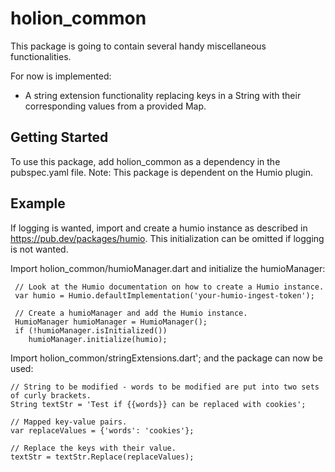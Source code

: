 # holion_common

This package is going to contain several handy miscellaneous functionalities.

For now is implemented:

- A string extension functionality replacing keys in a String with their corresponding values from a provided Map. 

## Getting Started

To use this package, add holion_common as a dependency in the pubspec.yaml file.
Note: This package is dependent on the Humio plugin.
 

## Example

If logging is wanted, import and create a humio instance as described in https://pub.dev/packages/humio. This initialization can be omitted if logging is not wanted.

Import  holion_common/humioManager.dart and initialize the humioManager:

```
 // Look at the Humio documentation on how to create a Humio instance.
 var humio = Humio.defaultImplementation('your-humio-ingest-token');

 // Create a humioManager and add the Humio instance.
 HumioManager humioManager = HumioManager();
 if (!humioManager.isInitialized())
    humioManager.initialize(humio);

``` 

Import holion_common/stringExtensions.dart'; and the package can now be used:
```
// String to be modified - words to be modified are put into two sets of curly brackets.
String textStr = 'Test if {{words}} can be replaced with cookies';

// Mapped key-value pairs.
var replaceValues = {'words': 'cookies'};

// Replace the keys with their value.
textStr = textStr.Replace(replaceValues);

```


